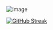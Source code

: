 ![image](https://github.com/user-attachments/assets/1b58f017-b2dc-46e1-9d39-c328a01becc4)



[![GitHub Streak](https://streak-stats.demolab.com?user=RITIK-KHARYA&theme=highcontrast&hide_border=true&border_radius=5)](https://git.io/streak-stats)
